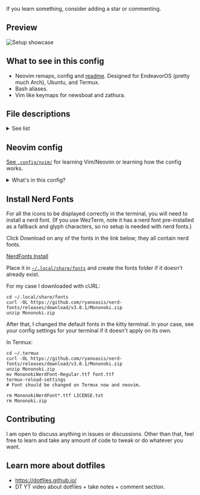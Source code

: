 If you learn something, consider adding a star or commenting.


## Preview

![Setup showcase](https://github.com/FrostyNick/dotfiles/assets/57016218/dc492a6c-f389-45b4-b874-b4850f5ea08a)


## What to see in this config

- Neovim remaps, config and [readme](.config/nvim/). Designed for EndeavorOS (pretty much Arch), Ubuntu, and Termux.
- Bash aliases.
- Vim like keymaps for newsboat and zathura.


## File descriptions

<details>
  <summary>See list</summary>

  ##### Legend
  `x`      = definitely works
  `!`      = supported with issues <br>
  `ip`     = planning support <br>
  ` `      = not supported <br>
  `%%%`    = not git pushed <br>

  ##### Descriptions
  | Config file                                                                            | Description                                            | Ubuntu | Termux | Windows 10 |
  | ---                                                                                    | ---                                                    | -      | -      | -          |
  | [~/.config/nvim/](.config/nvim/)                                                       | Neovim config; powerful text editor / PDE              | x      | !      | ip         |
  | [~/.config/doom/](.config/doom/)                                                       | Doom Emacs config; IDE I rarely use; vim-like emacs    | x      | ?      |
  | [~/.config/Vencord/](.config/Vencord)                                                  | Vencord is a Discord client; injects javascript        | x      |        | x          |
  | [~/.config/VencordDesktop/VencordDesktop/themes/](.config/VencordDesktop/V.../themes/) | Vesktop is a desktop app for Vencord; by Vencord devs  | x      |        | x          |
  | [~/.config/alacritty.toml](.config/alacritty.toml)                                     | Terminal emulator (made for speed; .toml conf)         | x      |        | x          |
  | [~/.config/kitty/](.config/kitty)                                                      | Terminal emulator (no longer testing)                  | x      |
  | [~/.config/wezterm/](.config/wezterm)                                                  | Terminal emulator (more features built-in; .lua conf)  | x      |        | x          |
  | [~/.config/Kvantum/](.config/Kvantum)                                                  | Force dark mode on some apps                           | x      |
  | [~/.config/mimeapps.list](.config/mimeapps.list)                                       | Fix for i3 default links on Ubuntu                     | x      |
  | [~/.config/i3/](.config/i3)                                                            | Window Manager for X11 compositor on Linux             | x      |
  | [~/.config/picom.conf](.config/picom.conf)                                             | Compositor for X11; transparent windows, effects, etc. | x      |
  | [~/.config/screenkey.json](.config/screenkey.json)                                     | See keys typed on screen                               | x      |
  | [~/.config/zathura/](.config/zathura/)                                                 | Tiny vim-like PDF/epub/other viewer                    | x      |
  | [~/.termux/font.tff%%%](.termux/font.tff)                                              | Set default font in Termux                             |        | x      |
  | [~/.local/share/fonts/](.local/share/fonts)                                            | Set default font in Ubuntu                             | x      |
  | [~/.fzf](.fzf/)                                                                        | Fuzzy finder                                           | x      | !      |
  | [~/.newsboat/](.newsboat)                                                              | Terminal RSS+atom reader with vim keybinds in config   | x      | x      |
  | [~/.bashrc](.bashrc)                                                                   | Bash shell config                                      | x      | ?      |
  | [~/.bash_aliases](.bash_aliases)                                                       | Aliases for bash shell                                 | x      | x      |
  | [~/.profile](.profile)                                                                 | Another startup file found by default in Ubuntu 20.04  | x      |
 
</details>


## Neovim config

[See `.config/nvim/`](.config/nvim/) for learning Vim/Neovim or learning how
the config works.

<details>
    <summary>What's in this config?</summary>

- <kbd>leader + ?</kbd> to see keyboard shortcuts from this config.
  (leader key is space)
- Working LSP. Search LSP in <kbd>leader + ?</kbd> for LSP
  keybinds.
    - <kbd>gr</kbd> - rename variable based on code context. (it won't mess up
      other variables)
    - <kbd>gd</kbd> - go to definition.
- Aggressively testing code and new plugins. Things might break once in a while.
- Space = leader key.
- Live server for web testing. <kbd>leader + l + l</kbd> - Toggle live
  server; there's no toggle in original plugin. Powered by
  barrett-ruth/live-server.nvim. Requires npm; yarn works too, see live-server
  readme and modify config.
- Sane defaults for coding, tabs, etc.
- Minimal look and feel.
- Startup time is about 32ms.
    - "VeryLazy" is about 65ms (doesn't include plugins that aren't loaded
  yet).
    - Note: Benchmarks vary a lot. Startup time for neovim plugins
  are 5-20x slower on Windows compared to Linux for some reason if you somehow
  get it running there based on my rough testing (native nvim + Wezterm).
- Several keybinds while being mindful about existing vim keybinds; especially
  if they're useful keybinds.
    - <kbd>leader + ,</kbd> to see previous files. In vim, <kbd>:bro
      ol</kbd> is the shortest alternative.
    - <kbd>leader + t</kbd> to open terminal in a vertical split.
    - <kbd>leader + b</kbd> to switch/see buffers.
    - <kbd>leader + z + d</kbd> to get definition of a word. (Needs dependency
      `dict` to work and in some Linux distros you may also need another
      package for specifically the english/other-language part of dictionary.)
- Uses the Lazy plugin manager.
- 30+ plugins; plugin configuration is located in
  [...`/nvim/lua/frostynick/lazy.lua`](.config/nvim/lua/frostynick/lazy.lua)
    <!-- .config/nvim/lua/frostynick/lazy.lua -->
    <!-- if you're in vim remember gf - go to file for above -->
    - Telescope, Treesitter - A must have for Neovim.
    - Treesitter textobjects - For now you can <kbd>dif</kbd> to
      delete inside a function, <kbd>caf</kbd> to delete around a function,
      etc. There's a lot of potential for this since it's just the start of
      this part of the config.
    - Use nvim surround for many new keybinds. Starts with <kbd>ys</kbd> "you
      surround"
    - Format markdown tables with `:Tableize` or <kbd>leader + m + t</kbd>.
      Preview markdown in the web with `:MarkdownPreviewToggle` or <kbd>leader
      \+ m + m</kbd>. Requires `npm` or possibly `yarn` with config changes.
    - Git fugitive. Access with <kbd>leader + g + g</kbd>
    - Neorg plugin.
    - Comment.nvim (gcc to comment current line; gc(motions) to select where to
      comment; many vim like shortcuts supported)
    - Zen mode, Harpoon, Lua line.
    - Much more.
- Lua based plugins whenever it's better in speed or functionality.
- Rose pine theme. (The Showcase screenshot is likely outdated if it has a
  different theme)

</details>

## Install Nerd Fonts

For all the icons to be displayed correctly in the terminal, you will need to install a nerd font. (If you use WezTerm, note it has a nerd font pre-installed as a fallback and glyph characters, so no setup is needed with nerd fonts.)

Click Download on any of the fonts in the link below; they all contain nerd fonts.

[NerdFonts Install](https://nerdfonts.com/font-downloads)

Place it in [`~/.local/share/fonts`](.local/share/fonts) and create the fonts
folder if it doesn't already exist.

For my case I downloaded with cURL:
```
cd ~/.local/share/fonts
curl -OL https://github.com/ryanoasis/nerd-fonts/releases/download/v3.0.1/Mononoki.zip
unzip Mononoki.zip
```
After that, I changed the default fonts in the kitty terminal. In your case,
see your config settings for your terminal if it doesn't apply on its own.

In Termux:
```
cd ~/.termux
curl -OL https://github.com/ryanoasis/nerd-fonts/releases/download/v3.0.1/Mononoki.zip
unzip Mononoki.zip
mv MononokiNerdFont-Regular.ttf font.ttf
termux-reload-settings
# Font should be changed on Termux now and neovim.

rm MononokiNerdFont*.ttf LICENSE.txt
rm Mononoki.zip
```

<!--
## Vencord themes

# mv to
# vencord themes:
# https://raw.githubusercontent.com/Dyzean/Tokyo-Night/main/tokyo-night.theme.css

# (My preference) black mode + padding theme + modern notifications:

# For you own flavor of this theme: https://refact0r.github.io/midnight-discord/
# Add to Vencord:
# - https://discord-extensions.github.io/modern-indicators/src/source.css
# - https://refact0r.github.io/midnight-discord/midnight.css + modified css (alternatively: https://github.com/refact0r/midnight-discord/raw/master/flavors/midnight-catppuccin-mocha.theme.css )
# (Ignore this line: File is missing at the moment. If you want to remind me make an issue.) See ~/.config/VencordDesktop/VencordDesktop/themes/midnight.theme.css from my dotfiles for css variables to quickcss in Vencord to add opinionated padding + make the theme black rather than just dark. 
 don't
# video game themed discord:
# https://saltssaumure.github.io/pios-discord-theme/piOS.theme.css

# really cool but not lightweight probably because of background blur
# https://capnkitten.github.io/BetterDiscord/Themes/Translucence/css/source.css

# idk below
# https://discord-extensions.github.io/compact-userarea/src/source.css
-->


## Contributing

I am open to discuss anything in issues or discussions. Other than that, feel
free to learn and take any amount of code to tweak or do whatever you want.


## Learn more about dotfiles

- https://dotfiles.github.io/
- DT YT video about dotfiles + take notes + comment section.

